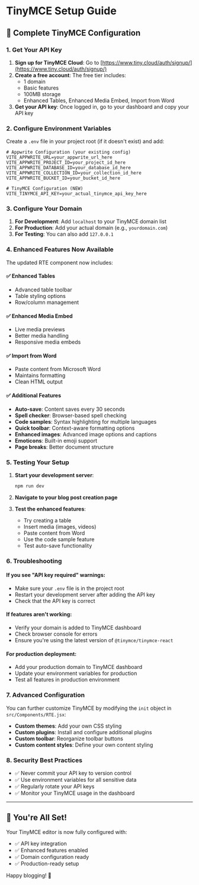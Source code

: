 # TinyMCE Setup Guide

## 🚀 Complete TinyMCE Configuration

### 1. Get Your API Key

1. **Sign up for TinyMCE Cloud**: Go to [https://www.tiny.cloud/auth/signup/](https://www.tiny.cloud/auth/signup/)
2. **Create a free account**: The free tier includes:
   - 1 domain
   - Basic features
   - 100MB storage
   - Enhanced Tables, Enhanced Media Embed, Import from Word
3. **Get your API key**: Once logged in, go to your dashboard and copy your API key

### 2. Configure Environment Variables

Create a `.env` file in your project root (if it doesn't exist) and add:

```env
# Appwrite Configuration (your existing config)
VITE_APPWRITE_URL=your_appwrite_url_here
VITE_APPWRITE_PROJECT_ID=your_project_id_here
VITE_APPWRITE_DATABASE_ID=your_database_id_here
VITE_APPWRITE_COLLECTION_ID=your_collection_id_here
VITE_APPWRITE_BUCKET_ID=your_bucket_id_here

# TinyMCE Configuration (NEW)
VITE_TINYMCE_API_KEY=your_actual_tinymce_api_key_here
```

### 3. Configure Your Domain

1. **For Development**: Add `localhost` to your TinyMCE domain list
2. **For Production**: Add your actual domain (e.g., `yourdomain.com`)
3. **For Testing**: You can also add `127.0.0.1`

### 4. Enhanced Features Now Available

The updated RTE component now includes:

#### ✅ Enhanced Tables
- Advanced table toolbar
- Table styling options
- Row/column management

#### ✅ Enhanced Media Embed
- Live media previews
- Better media handling
- Responsive media embeds

#### ✅ Import from Word
- Paste content from Microsoft Word
- Maintains formatting
- Clean HTML output

#### ✅ Additional Features
- **Auto-save**: Content saves every 30 seconds
- **Spell checker**: Browser-based spell checking
- **Code samples**: Syntax highlighting for multiple languages
- **Quick toolbar**: Context-aware formatting options
- **Enhanced images**: Advanced image options and captions
- **Emoticons**: Built-in emoji support
- **Page breaks**: Better document structure

### 5. Testing Your Setup

1. **Start your development server**:
   ```bash
   npm run dev
   ```

2. **Navigate to your blog post creation page**

3. **Test the enhanced features**:
   - Try creating a table
   - Insert media (images, videos)
   - Paste content from Word
   - Use the code sample feature
   - Test auto-save functionality

### 6. Troubleshooting

#### If you see "API key required" warnings:
- Make sure your `.env` file is in the project root
- Restart your development server after adding the API key
- Check that the API key is correct

#### If features aren't working:
- Verify your domain is added to TinyMCE dashboard
- Check browser console for errors
- Ensure you're using the latest version of `@tinymce/tinymce-react`

#### For production deployment:
- Add your production domain to TinyMCE dashboard
- Update your environment variables for production
- Test all features in production environment

### 7. Advanced Configuration

You can further customize TinyMCE by modifying the `init` object in `src/Components/RTE.jsx`:

- **Custom themes**: Add your own CSS styling
- **Custom plugins**: Install and configure additional plugins
- **Custom toolbar**: Reorganize toolbar buttons
- **Custom content styles**: Define your own content styling

### 8. Security Best Practices

- ✅ Never commit your API key to version control
- ✅ Use environment variables for all sensitive data
- ✅ Regularly rotate your API keys
- ✅ Monitor your TinyMCE usage in the dashboard

---

## 🎉 You're All Set!

Your TinyMCE editor is now fully configured with:
- ✅ API key integration
- ✅ Enhanced features enabled
- ✅ Domain configuration ready
- ✅ Production-ready setup

Happy blogging! 🚀 